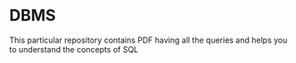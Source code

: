 # DBMS
This particular repository contains PDF having  all the queries and helps you to understand the concepts of   SQL
